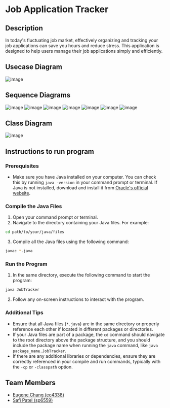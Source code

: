 # Job Application Tracker
## Description
In today's fluctuating job market, effectively organizing and tracking your job applications can save you hours and reduce stress. 
This application is designed to help users manage their job applications simply and efficiently.

## Usecase Diagram
![image](diagrams/usecase_diagram.png)
## Sequence Diagrams
![image](diagrams/browse_sequence_diagram.png)
![image](diagrams/search_sequence_diagram.png)
![image](diagrams/add_sequence_diagram.png)
![image](diagrams/import_sequence_diagram.png)
![image](diagrams/filter_sequence_diagram.png)
![image](diagrams/edit_sequence_diagram.png)
![image](diagrams/delete_sequence_diagram.png)


## Class Diagram
![image](diagrams/class_diagram.png)

## Instructions to run program

### Prerequisites
- Make sure you have Java installed on your computer. You can check this by running `java -version` in your command prompt or terminal. If Java is not installed, download and install it from [Oracle's official website](https://www.oracle.com/java/technologies/javase-downloads.html).
### Compile the Java Files
1. Open your command prompt or terminal.
2. Navigate to the directory containing your Java files. For example:

```bash
cd path/to/your/java/files
```
3. Compile all the Java files using the following command:
```bash
javac *.java
```

### Run the Program
1. In the same directory, execute the following command to start the program:
```bash
java JobTracker
```
2. Follow any on-screen instructions to interact with the program.


### Additional Tips
- Ensure that all Java files (`*.java`) are in the same directory or properly reference each other if located in different packages or directories.
- If your Java files are part of a package, the `cd` command should navigate to the root directory above the package structure, and you should include the package name when running the `java` command, like `java package_name.JobTracker`.
- If there are any additional libraries or dependencies, ensure they are correctly referenced in your compile and run commands, typically with the `-cp` or `-classpath` option.


## Team Members
- [Eugene Chang (ec4338)](https://github.com/egnechng)
- [Safi Patel (sp6559)](https://github.com/safipatel)